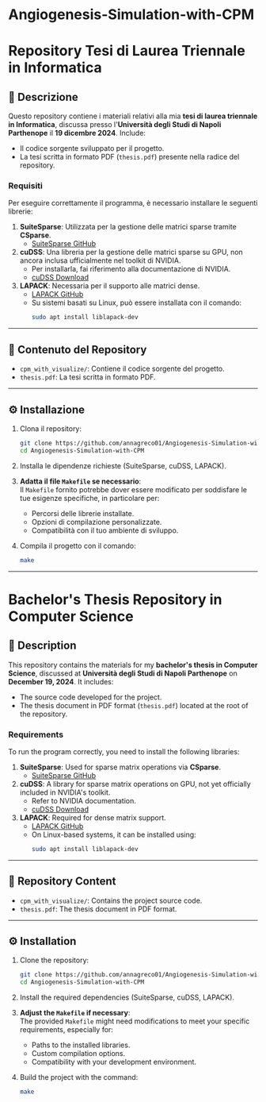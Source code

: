 # Angiogenesis-Simulation-with-CPM

# Repository Tesi di Laurea Triennale in Informatica

## 📜 Descrizione

Questo repository contiene i materiali relativi alla mia **tesi di laurea triennale in Informatica**, discussa presso l'**Università degli Studi di Napoli Parthenope** il **19 dicembre 2024**. Include:  
- Il codice sorgente sviluppato per il progetto.  
- La tesi scritta in formato PDF (`thesis.pdf`) presente nella radice del repository.  

### Requisiti
Per eseguire correttamente il programma, è necessario installare le seguenti librerie:  
1. **SuiteSparse**: Utilizzata per la gestione delle matrici sparse tramite **CSparse**.  
   - [SuiteSparse GitHub](https://github.com/DrTimothyAldenDavis/SuiteSparse)  
2. **cuDSS**: Una libreria per la gestione delle matrici sparse su GPU, non ancora inclusa ufficialmente nel toolkit di NVIDIA.  
   - Per installarla, fai riferimento alla documentazione di NVIDIA.  
   - [cuDSS Download](https://developer.nvidia.com/cudss-downloads)  
3. **LAPACK**: Necessaria per il supporto alle matrici dense.  
   - [LAPACK GitHub](https://github.com/Reference-LAPACK/lapack)  
   - Su sistemi basati su Linux, può essere installata con il comando:  
     ```bash
     sudo apt install liblapack-dev
     ```

---

## 📂 Contenuto del Repository

- `cpm_with_visualize/`: Contiene il codice sorgente del progetto.  
- `thesis.pdf`: La tesi scritta in formato PDF.

---

## ⚙️ Installazione

1. Clona il repository:  
   ```bash
   git clone https://github.com/annagreco01/Angiogenesis-Simulation-with-CPM.git
   cd Angiogenesis-Simulation-with-CPM
   ```
2. Installa le dipendenze richieste (SuiteSparse, cuDSS, LAPACK).  
3. **Adatta il file `Makefile` se necessario**:  
   Il `Makefile` fornito potrebbe dover essere modificato per soddisfare le tue esigenze specifiche, in particolare per:  
   - Percorsi delle librerie installate.  
   - Opzioni di compilazione personalizzate.  
   - Compatibilità con il tuo ambiente di sviluppo.

4. Compila il progetto con il comando:  
   ```bash
   make
   ```

---

# Bachelor's Thesis Repository in Computer Science

## 📜 Description

This repository contains the materials for my **bachelor's thesis in Computer Science**, discussed at **Università degli Studi di Napoli Parthenope** on **December 19, 2024**. It includes:  
- The source code developed for the project.  
- The thesis document in PDF format (`thesis.pdf`) located at the root of the repository.  

### Requirements
To run the program correctly, you need to install the following libraries:  
1. **SuiteSparse**: Used for sparse matrix operations via **CSparse**.  
   - [SuiteSparse GitHub](https://github.com/DrTimothyAldenDavis/SuiteSparse)  
2. **cuDSS**: A library for sparse matrix operations on GPU, not yet officially included in NVIDIA's toolkit.  
   - Refer to NVIDIA documentation.  
   - [cuDSS Download](https://developer.nvidia.com/cudss-downloads)  
3. **LAPACK**: Required for dense matrix support.  
   - [LAPACK GitHub](https://github.com/Reference-LAPACK/lapack)  
   - On Linux-based systems, it can be installed using:  
     ```bash
     sudo apt install liblapack-dev
     ```

---

## 📂 Repository Content

- `cpm_with_visualize/`: Contains the project source code.  
- `thesis.pdf`: The thesis document in PDF format.

---

## ⚙️ Installation

1. Clone the repository:  
   ```bash
   git clone https://github.com/annagreco01/Angiogenesis-Simulation-with-CPM.git
   cd Angiogenesis-Simulation-with-CPM
   ```
2. Install the required dependencies (SuiteSparse, cuDSS, LAPACK).  
3. **Adjust the `Makefile` if necessary**:  
   The provided `Makefile` might need modifications to meet your specific requirements, especially for:  
   - Paths to the installed libraries.  
   - Custom compilation options.  
   - Compatibility with your development environment.

4. Build the project with the command:  
   ```bash
   make
   ```
